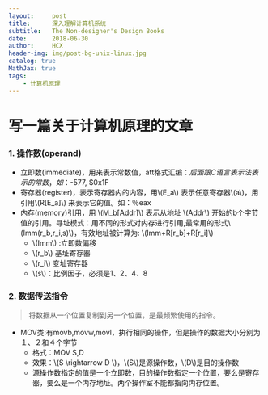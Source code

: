 ```yaml
---
layout:     post
title:      深入理解计算机系统
subtitle:   The Non-designer's Design Books
date:       2018-06-30
author:     HCX
header-img: img/post-bg-unix-linux.jpg
catalog: true
MathJax: true
tags:
    - 计算机原理
---
```

# 写一篇关于计算机原理的文章
### 1. 操作数(operand)
- 立即数(immediate)，用来表示常数值，att格式汇编：$后面跟C语言表示法表示的常数，如：$-577, $0x1F
- 寄存器(register)，表示寄存器内的内容，用\\(E_a\\) 表示任意寄存器\\(a\\)，用引用\\(R[E_a]\\) 来表示它的值。如：％eax
- 内存(memory)引用，用 \\(M_b[Addr]\\) 表示从地址 \\(Addr\\) 开始的b个字节值的引用。寻址模式：用不同的形式对内存进行引用,最常用的形式\\(Imm(r_b,r_i,s)\\)，有效地址被计算为: \\(Imm+R[r_b]+R[r_i]\\)
    - \\(Imm\\) :立即数偏移
    - \\(r_b\\) 基址寄存器
    - \\(r_i\\) 变址寄存器
    - \\(s\\)：比例因子，必须是1、2、4、8

### 2. 数据传送指令
> 将数据从一个位置复制到另一个位置，是最频繁使用的指令。

- MOV类:有movb,movw,movl，执行相同的操作，但是操作的数据大小分别为１、２和４个字节
    - 格式：MOV S,D
    - 效果：\\(S \rightarrow D \\)，\\(S\\)是源操作数，\\(D\\)是目的操作数
    - 源操作数指定的值是一个立即数，目的操作数指定一个位置，要么是寄存器，要么是一个内存地址。两个操作室不能都指向内存位置。



